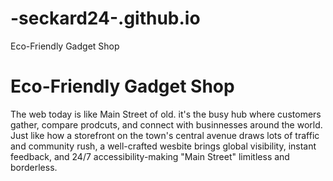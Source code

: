 # -seckard24-.github.io
<!DOCTYPE html>
<html lang="en">
<head> 
    <meta charset="UTF-8">
    <mete name="viewport" content="width=device-width, initial-scale=1"
    <title>Eco-Friendly Gadget Shop</title> 
</head>
<body>
  <h1>Eco-Friendly Gadget Shop</h1>
<P>
The web today is like Main Street of old. it's the busy hub where customers gather, compare prodcuts, and connect with businnesses around the world. Just like how a storefront on the town's central avenue draws lots of traffic and community rush, a well-crafted wesbite brings global visibility, instant feedback, and 24/7 accessibility-making "Main Street" limitless and borderless. 
  </P>
</body>
</html>

